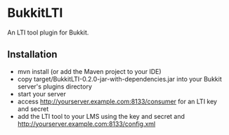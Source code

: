 BukkitLTI
=========

An LTI tool plugin for Bukkit.

Installation
------------
- mvn install (or add the Maven project to your IDE)
- copy target/BukkitLTI-0.2.0-jar-with-dependencies.jar into your Bukkit server's plugins directory
- start your server
- access http://yourserver.example.com:8133/consumer for an LTI key and secret
- add the LTI tool to your LMS using the key and secret and http://yourserver.example.com:8133/config.xml
